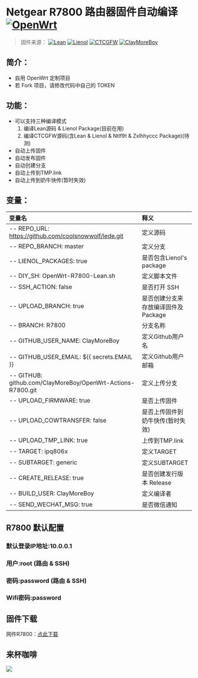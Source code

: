 # Netgear R7800 路由器固件自动编译 [![OpenWrt](https://img.shields.io/badge/From-OpenWrt-blue.svg?style=for-the-badge&logo=appveyor)](https://github.com/openwrt/openwrt)
>固件来源：
[![Lean](https://img.shields.io/badge/Lede-Lean-red.svg?style=flat&logo=appveyor)](https://github.com/coolsnowwolf/lede) 
 [![Lienol](https://img.shields.io/badge/Package-Lienol-blueviolet.svg?style=flat&logo=appveyor)](https://github.com/Lienol/openwrt-package)  [![CTCGFW](https://img.shields.io/badge/OpenWrt-CTCGFW-orange.svg?style=flat&logo=appveyor)](https://github.com/project-openwrt/openwrt) [![ClayMoreBoy](https://img.shields.io/badge/Mod-ClayMoreBoy-success.svg?style=flat&logo=appveyor)](https://github.com/ClayMoreBoy)

## 简介：
- 自用 OpenWrt 定制项目
- 若 Fork 项目，请修改代码中自己的 TOKEN

## 功能：
- 可以支持三种编译模式 
  1. 编译Lean源码 & Lienol Package(目前在用)
  2. 编译CTCGFW源码(含Lean & Lienol & Ntlf9t & Zxlhhyccc Package)(待测)
- 自动上传固件
- 自动发布固件
- 自动创建分支
- 自动上传到TMP.link
- 自动上传到奶牛快传(暂时失效)

## 变量：

| 变量名 | 释义 |
| :--- | :--- |
| -- REPO_URL: https://github.com/coolsnowwolf/lede.git  | 定义源码 |
| -- REPO_BRANCH: master | 定义分支 |
| -- LIENOL_PACKAGES: true | 是否包含Lienol's package |
| -- DIY_SH: OpenWrt-R7800-Lean.sh | 定义脚本文件 |
| -- SSH_ACTION: false |是否打开 SSH |
| -- UPLOAD_BRANCH: true | 是否创建分支来存放编译固件及Package |
| -- BRANCH: R7800 | 分支名称 |
| -- GITHUB_USER_NAME: ClayMoreBoy | 定义Github用户名 |
| -- GITHUB_USER_EMAIL: ${{ secrets.EMAIL }} |定义Github用户邮箱 |
| -- GITHUB: github.com/ClayMoreBoy/OpenWrt-Actions-R7800.git | 定义上传分支 |
| -- UPLOAD_FIRMWARE: true | 是否上传固件| 
| -- UPLOAD_COWTRANSFER: false | 是否上传固件到奶牛快传(暂时失效) |
| -- UPLOAD_TMP_LINK: true| 上传到TMP.link |
| -- TARGET: ipq806x | 定义TARGET |
| -- SUBTARGET: generic | 定义SUBTARGET |
| -- CREATE_RELEASE: true | 是否创建发行版本 Release |
| -- BUILD_USER: ClayMoreBoy | 定义编译者 | 
| -- SEND_WECHAT_MSG: true | 是否微信通知 | 

## R7800 默认配置
### 默认登录IP地址:10.0.0.1
###           用户:root       (路由 & SSH)
###           密码:password   (路由 & SSH)
###       Wifi密码:password

## 固件下载
网件R7800：[点此下载](https://github.com/ClayMoreBoy/OpenWrt-Actions-R7800/releases)

## 来杯咖啡

![](https://raw.githubusercontent.com/ClayMoreBoy/OpenWrt-Actions-R7800/master/Sponsor.png)
